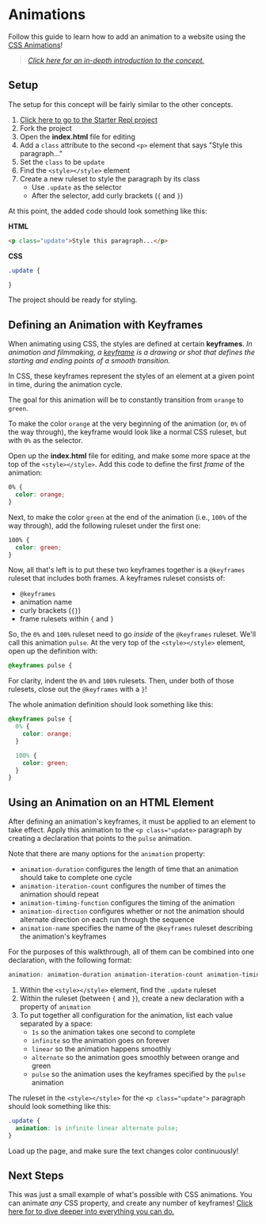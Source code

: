 # Animations
Follow this guide to learn how to add an animation to a website using the [CSS Animations](https://developer.mozilla.org/en-US/docs/Web/CSS/CSS_Animations/Using_CSS_animations)!

>_[Click here for an in-depth introduction to the concept.](https://www.w3schools.com/css/css3_animations.asp)_

## Setup
The setup for this concept will be fairly similar to the other concepts.

1. [Click here to go to the Starter Repl project](https://replit.com/@HylandOutreach/MoreCssStartStyle)
1. Fork the project
1. Open the **index.html** file for editing
1. Add a `class` attribute to the second `<p>` element that says "Style this paragraph..."
1. Set the `class` to be `update`
1. Find the `<style></style>` element
1. Create a new ruleset to style the paragraph by its class
    - Use `.update` as the selector
    - After the selector, add curly brackets (`{` and `}`)

At this point, the added code should look something like this:

**HTML**

```html
<p class="update">Style this paragraph...</p>
```

**CSS**

```css
.update {

}
```

The project should be ready for styling.

## Defining an Animation with Keyframes
When animating using CSS, the styles are defined at certain **keyframes**. _In animation and filmmaking, a [keyframe](https://en.wikipedia.org/wiki/Key_frame) is a drawing or shot that defines the starting and ending points of a smooth transition._

In CSS, these keyframes represent the styles of an element at a given point in time, during the animation cycle.

The goal for this animation will be to constantly transition from `orange` to `green`.

To make the color `orange` at the very beginning of the animation (or, `0%` of the way through), the keyframe would look like a normal CSS ruleset, but with `0%` as the selector.

Open up the **index.html** file for editing, and make some more space at the top of the `<style></style>`. Add this code to define the first _frame_ of the animation:

```css
0% {
  color: orange;
}
```

Next, to make the color `green` at the end of the animation (i.e., `100%` of the way through), add the following ruleset under the first one:

```css
100% {
  color: green;
}
```

Now, all that's left is to put these two keyframes together is a `@keyframes` ruleset that includes both frames. A keyframes ruleset consists of:

- `@keyframes`
- animation name
- curly brackets (`{}`)
- frame rulesets within `{` and `}`

So, the `0%` and `100%` ruleset need to go _inside_ of the `@keyframes` ruleset. We'll call this animation `pulse`. At the very top of the `<style></style>` element, open up the definition with:

```css
@keyframes pulse {
```

For clarity, indent the `0%` and `100%` rulesets. Then, under both of those rulesets, close out the `@keyframes` with a `}`!

The whole animation definition should look something like this:

```css
@keyframes pulse {
  0% {
    color: orange;
  }

  100% {
    color: green;
  }
}
```

## Using an Animation on an HTML Element
After defining an animation's keyframes, it must be applied to an element to take effect. Apply this animation to the `<p class="update>` paragraph by creating a declaration that points to the `pulse` animation.

Note that there are many options for the `animation` property:

- `animation-duration` configures the length of time that an animation should take to complete one cycle
- `animation-iteration-count` configures the number of times the animation should repeat
- `animation-timing-function` configures the timing of the animation
- `animation-direction` configures whether or not the animation should alternate direction on each run through the sequence
- `animation-name` specifies the name of the `@keyframes` ruleset describing the animation's keyframes

For the purposes of this walkthrough, all of them can be combined into one declaration, with the following format:

```css
animation: animation-duration animation-iteration-count animation-timing-function animation-direction animation-name;
```

1. Within the `<style></style>` element, find the `.update` ruleset
1. Within the ruleset (between `{` and `}`), create a new declaration with a property of `animation`
1. To put together all configuration for the animation, list each value separated by a space:
    - `1s` so the animation takes one second to complete
    - `infinite` so the animation goes on forever
    - `linear` so the animation happens smoothly
    - `alternate` so the animation goes smoothly between orange and green
    - `pulse` so the animation uses the keyframes specified by the `pulse` animation

The ruleset in the `<style></style>` for the `<p class="update">` paragraph should look something like this:

```css
.update {
  animation: 1s infinite linear alternate pulse;
}
```

Load up the page, and make sure the text changes color continuously!

## Next Steps
This was just a small example of what's possible with CSS animations. You can animate _any_ CSS property, and create any number of keyframes! [Click here for to dive deeper into everything you can do.](https://www.w3schools.com/css/css3_animations.asp)
